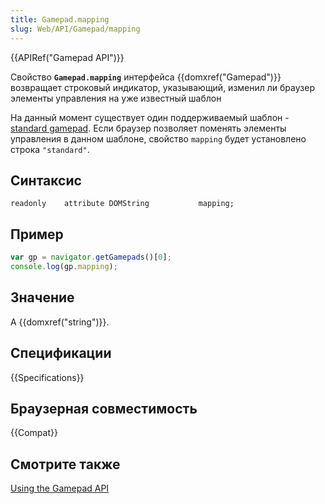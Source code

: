 ```yaml
---
title: Gamepad.mapping
slug: Web/API/Gamepad/mapping
---
```


{{APIRef("Gamepad API")}}

Свойство **`Gamepad.mapping`** интерфейса {{domxref("Gamepad")}} возвращает строковый индикатор, указывающий, изменил ли браузер элементы управления на уже известный шаблон

На данный момент существует один поддерживаемый шаблон - [standard gamepad](https://dvcs.w3.org/hg/gamepad/raw-file/default/gamepad.html#remapping). Если браузер позволяет поменять элементы управления в данном шаблоне, свойство `mapping` будет установлено строка `"standard"`.

## Синтаксис

```
readonly    attribute DOMString           mapping;
```

## Пример

```js
var gp = navigator.getGamepads()[0];
console.log(gp.mapping);
```

## Значение

A {{domxref("string")}}.

## Спецификации

{{Specifications}}

## Браузерная совместимость

{{Compat}}

## Смотрите также

[Using the Gamepad API](/ru/docs/Web/Guide/API/Gamepad)
